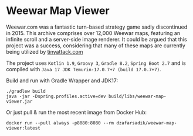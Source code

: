 # Weewar Map Viewer

Weewar.com was a fantastic turn-based strategy game sadly discontinued in 2015.
This archive comprises over 12,000 Weewar maps, featuring an infinite scroll and a server-side image renderer.
It could be argued that this project was a success, considering that many of these maps are currently being utilized
by [tinyattack.com](https://www.tinyattack.com/)

The project uses `Kotlin 1.9`, `Groovy 3`, `Gradle 8.2`, `Spring Boot 2.7` and is compiled
with `Java 17 JDK Temurin-17.0.7+7 (build 17.0.7+7)`.

Build and run with Gradle Wrapper and JDK17:

```
./gradlew build
java -jar -Dspring.profiles.active=dev build/libs/weewar-map-viewer.jar
```

Or just pull & run the most recent image from Docker Hub:

```
docker run --pull always -p8080:8080 --rm dzafarsadik/weewar-map-viewer:latest
```